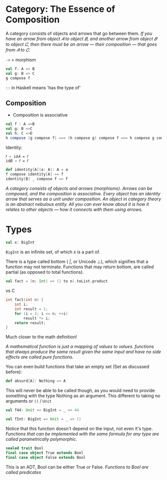 # Category: The Essence of Composition
A category consists of objects and arrows that go between them.
_If you have an arrow from object 𝐴 to object 𝐵, and another arrow from object 𝐵 to object 𝐶, then there must be an arrow — their composition — that goes from 𝐴 to 𝐶._

`->` = morphism
```scala
val f: A => B
val g: B => C
g compose f
```

`::` in Haskell means 'has the type of'
## Composition
- Composition is associative
```scala
val f : A =>B 
val g: B =>C 
val h: C =>D
h compose (g compose f) === (h compose g) compose f === h compose g compose f
```
Identity:
```
𝑓 ∘ id𝐴 = 𝑓
id𝐵 ∘ 𝑓 = 𝑓
```
```scala
def identity[A](a: A): A = a
f compose identity[A] == f
identity[B] _ compose f == f
```
_A category consists of objects and arrows (morphisms). Arrows can be composed, and the composition is associative. Every object has an identity arrow that serves as a unit under composition._
_An object in category theory is an abstract nebulous entity. All you can ever know about it is how it relates to other objects —    how it connects with them using arrows._
# Types
```scala
val x: BigInt
```
`BigInt` is an infinite set, of which x is a part of.

There is a type called bottom ( _|_, or Unicode ⊥), which signifies that a function may not terminate.
Functions that may return bottom, are called partial (as opposed to total functions).

```scala
val fact = (n: Int) => (1 to n).toList.product
```
vs C
```C
int fact(int n) {
    int i;
    int result = 1;
    for (i = 2; i <= n; ++i)
        result *= i;
    return result;
}
```
Much closer to the math definition!

_A mathematical function is just a mapping of values to values._
_functions that always produce the same result given the same input and have no side effects are called pure functions._

You can even build functions that take an empty set (Set as discussed before):
```scala
def absurd[A]: Nothing => A
```
This will never be able to be called though, as you would need to provide something with the type Nothing as an argument.
This different to taking no arguments or `()` / `Unit`

```scala
val f44: Unit => BigInt = _ => 44
```

```scala
val fInt: BigInt => Unit = _ => ()
```
Notice that this function doesn't depend on the input, not even it's type.
_Functions that can be implemented with the same formula for any type are called parametrically polymorphic._

```scala
sealed trait Bool
final case object True extends Bool 
final case object False extends Bool
```
This is an ADT, Bool can be either True or False.
_Functions to Bool are called predicates_